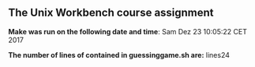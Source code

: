 ## The Unix Workbench course assignment

**Make was run on the following date and time**: Sam Dez 23 10:05:22 CET 2017

**The number of lines of contained in guessinggame.sh are:**  lines24
